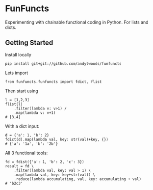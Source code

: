 # FunFuncts

Experimenting with chainable functional coding in Python. For lists and dicts.
## Getting Started


Install locally

```
pip install git+git://github.com/andytwoods/funfuncts
```

Lets import
```
from funfuncts.funfuncts import fdict, flist

```


Then start using
```
l = [1,2,3]
flist(l)
    .filter(lambda v: v>1) /
    .map(lambda v: v+1)
# [3,4]

```

With a dict input:
```
d = {'a': 1, 'b': 2}
fdict(d).map(lambda val, key: str(val)+key, {})
# {'a': '1a', 'b': '2b'}
```
All 3 functional tools:
```
fd = fdist({'a': 1, 'b': 2, 'c': 3})
result = fd \
    .filter(lambda val, key: val > 1) \
    .map(lambda val, key: key+str(val)) \
    .reduce(lambda accumulating, val, key: accumulating + val)
# 'b2c3'
 ```


